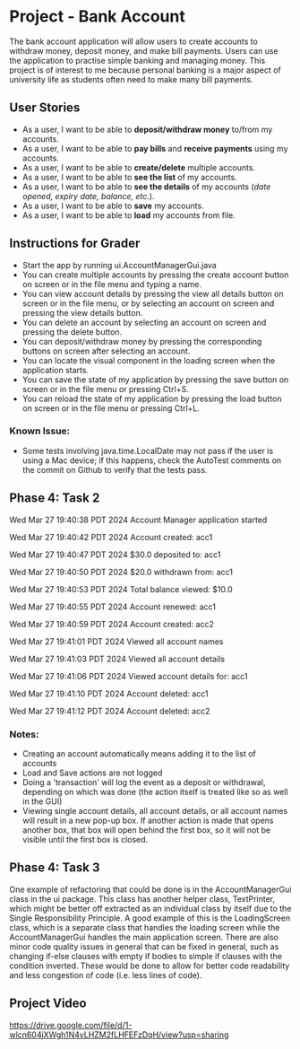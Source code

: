 # Project - Bank Account


The bank account application will allow users to create accounts to
withdraw money, deposit money, and make bill payments.
Users can use the application to practise simple banking and managing money.
This project is of interest to me because
personal banking is a major aspect of university life as students
often need to make many bill payments.

## User Stories
- As a user, I want to be able to **deposit/withdraw money** to/from my accounts.
- As a user, I want to be able to **pay bills** and **receive payments** using my accounts.
- As a user, I want to be able to **create/delete** multiple accounts.
- As a user, I want to be able to **see the list** of my accounts.
- As a user, I want to be able to **see the details**
of my accounts (_date opened, expiry date, balance, etc._).
- As a user, I want to be able to **save** my accounts.
- As a user, I want to be able to **load** my accounts from file.

## Instructions for Grader
- Start the app by running ui.AccountManagerGui.java
- You can create multiple accounts by pressing the create account button on screen
or in the file menu and typing a name.
- You can view account details by pressing the view all details button on screen
or in the file menu, or by selecting an account on screen and pressing the view details button.
- You can delete an account by selecting an account on screen and pressing the delete button.
- You can deposit/withdraw money by pressing the corresponding buttons on screen
after selecting an account.
- You can locate the visual component in the loading screen when the application starts.
- You can save the state of my application by pressing the save button on screen
or in the file menu
or pressing Ctrl+S.
- You can reload the state of my application by pressing the load button on screen
or in the file menu
or pressing Ctrl+L.

### Known Issue:
- Some tests involving java.time.LocalDate may not pass if the user is using a Mac device;
if this happens, check the AutoTest comments on the commit on Github to verify that the tests pass.

## Phase 4: Task 2
Wed Mar 27 19:40:38 PDT 2024
Account Manager application started

Wed Mar 27 19:40:42 PDT 2024
Account created: acc1

Wed Mar 27 19:40:47 PDT 2024
$30.0 deposited to: acc1

Wed Mar 27 19:40:50 PDT 2024
$20.0 withdrawn from: acc1

Wed Mar 27 19:40:53 PDT 2024
Total balance viewed: $10.0

Wed Mar 27 19:40:55 PDT 2024
Account renewed: acc1

Wed Mar 27 19:40:59 PDT 2024
Account created: acc2

Wed Mar 27 19:41:01 PDT 2024
Viewed all account names

Wed Mar 27 19:41:03 PDT 2024
Viewed all account details

Wed Mar 27 19:41:06 PDT 2024
Viewed account details for: acc1

Wed Mar 27 19:41:10 PDT 2024
Account deleted: acc1

Wed Mar 27 19:41:12 PDT 2024
Account deleted: acc2


### Notes:
- Creating an account automatically means adding it to the list of accounts
- Load and Save actions are not logged
- Doing a 'transaction' will log the event as a deposit or withdrawal,
depending on which was done (the action itself is treated like so as well in the GUI)
- Viewing single account details, all account details, or all account names
will result in a new pop-up box. If another action is made that opens another box,
that box will open behind the first box, so it will not be visible until the first box
is closed.


## Phase 4: Task 3

One example of refactoring that could be done is in
the AccountManagerGui class in the ui package.
This class has another helper class, TextPrinter,
which might be better off extracted as an individual
class by itself due to the Single Responsibility Principle.
A good example of this is the LoadingScreen class,
which is a separate class that handles the loading screen
while the AccountManagerGui handles the main application screen.
There are also minor code quality issues in general
that can be fixed in general, such as changing if-else
clauses with empty if bodies to simple if clauses with the
condition inverted. These would be done to allow for
better code readability and less congestion of code
(i.e. less lines of code).

## Project Video
<u>https://drive.google.com/file/d/1-wlcn604jXWgh1N4vLHZM2fLHFEFzDqH/view?usp=sharing
